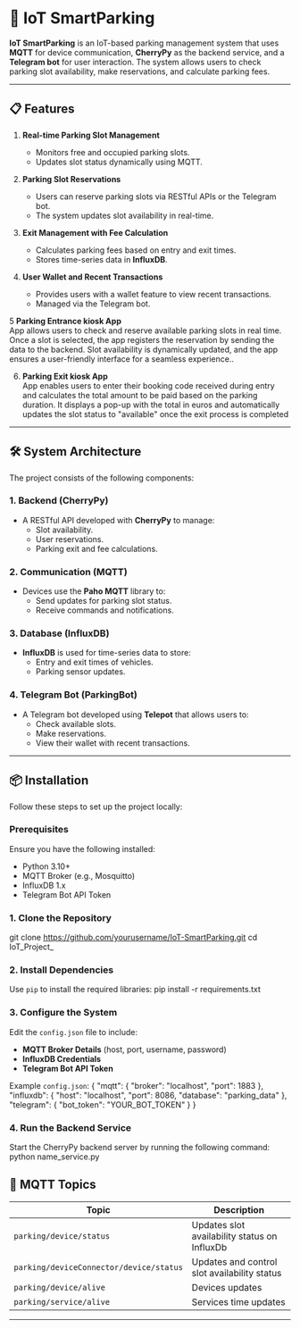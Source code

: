 # 🚗 IoT SmartParking

**IoT SmartParking** is an IoT-based parking management system that uses **MQTT** for device communication, **CherryPy** as the backend service, and a **Telegram bot** for user interaction. The system allows users to check parking slot availability, make reservations, and calculate parking fees.

---

## 📋 Features

1. **Real-time Parking Slot Management**  
   - Monitors free and occupied parking slots.  
   - Updates slot status dynamically using MQTT.

2. **Parking Slot Reservations**  
   - Users can reserve parking slots via RESTful APIs or the Telegram bot.  
   - The system updates slot availability in real-time.

3. **Exit Management with Fee Calculation**  
   - Calculates parking fees based on entry and exit times.  
   - Stores time-series data in **InfluxDB**.

4. **User Wallet and Recent Transactions**  
   - Provides users with a wallet feature to view recent transactions.  
   - Managed via the Telegram bot.
  
5 **Parking Entrance kiosk App**  
   App allows users to check and reserve available parking slots in real time. Once a slot is selected, the app registers the reservation by sending the data to the backend. Slot availability is dynamically updated, and the app ensures a user-friendly interface for a seamless experience..
  
6. **Parking Exit kiosk App**  
   App enables users to enter their booking code received during entry and calculates the total amount to be paid based on the parking duration. It displays a pop-up with the total in euros and automatically updates the slot status to "available" once the exit process is completed

---

## 🛠️ System Architecture

The project consists of the following components:

### 1. **Backend (CherryPy)**
- A RESTful API developed with **CherryPy** to manage:
  - Slot availability.
  - User reservations.
  - Parking exit and fee calculations.

### 2. **Communication (MQTT)**
- Devices use the **Paho MQTT** library to:
  - Send updates for parking slot status.
  - Receive commands and notifications.

### 3. **Database (InfluxDB)**
- **InfluxDB** is used for time-series data to store:
  - Entry and exit times of vehicles.
  - Parking sensor updates.

### 4. **Telegram Bot (ParkingBot)**
- A Telegram bot developed using **Telepot** that allows users to:
  - Check available slots.
  - Make reservations.
  - View their wallet with recent transactions.

---

## 📦 Installation

Follow these steps to set up the project locally:

### **Prerequisites**
Ensure you have the following installed:
- Python 3.10+
- MQTT Broker (e.g., Mosquitto)
- InfluxDB 1.x
- Telegram Bot API Token

### **1. Clone the Repository**
git clone https://github.com/yourusername/IoT-SmartParking.git
cd IoT_Project_

### 2. Install Dependencies

Use `pip` to install the required libraries:
pip install -r requirements.txt

### 3. Configure the System

Edit the `config.json` file to include:

- **MQTT Broker Details** (host, port, username, password)
- **InfluxDB Credentials**
- **Telegram Bot API Token**

Example `config.json`:
{
  "mqtt": {
    "broker": "localhost",
    "port": 1883
  },
  "influxdb": {
    "host": "localhost",
    "port": 8086,
    "database": "parking_data"
  },
  "telegram": {
    "bot_token": "YOUR_BOT_TOKEN"
  }
}

### 4. Run the Backend Service

Start the CherryPy backend server by running the following command:
python name_service.py

## 📡 MQTT Topics

| Topic               | Description                        |
|---------------------|------------------------------------|
| `parking/device/status`    | Updates slot availability status on InfluxDb |
| `parking/deviceConnector/device/status`    | Updates and control slot availability status |
| `parking/device/alive`     | Devices updates                | 
| `parking/service/alive`      | Services time updates                 |

---






